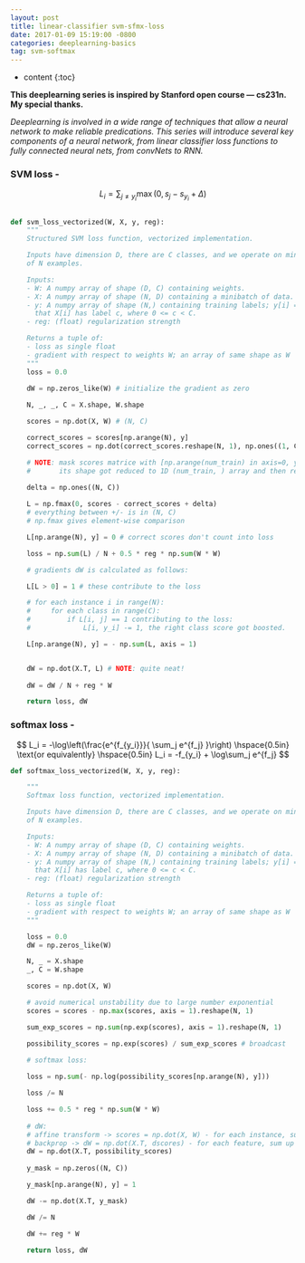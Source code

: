 ```yaml
---
layout: post
title: linear-classifier svm-sfmx-loss
date: 2017-01-09 15:19:00 -0800
categories: deeplearning-basics 
tag: svm-softmax
---
```


* content
{:toc}



__This deeplearning series is inspired by Stanford open course — cs231n. My special thanks.__


_Deeplearning is involved in a wide range of techniques that allow a neural network to make reliable predications. This series will introduce several key components of a neural network, from linear classifier loss functions to fully connected neural nets, from convNets to RNN._


### SVM loss - 

$$ L_i = \sum_{j\neq y_i} \max(0, s_j - s_{y_i} + \Delta) $$

``` python

def svm_loss_vectorized(W, X, y, reg):
    """
    Structured SVM loss function, vectorized implementation.

    Inputs have dimension D, there are C classes, and we operate on minibatches
    of N examples.

    Inputs:
    - W: A numpy array of shape (D, C) containing weights.
    - X: A numpy array of shape (N, D) containing a minibatch of data.
    - y: A numpy array of shape (N,) containing training labels; y[i] = c means
      that X[i] has label c, where 0 <= c < C.
    - reg: (float) regularization strength

    Returns a tuple of:
    - loss as single float
    - gradient with respect to weights W; an array of same shape as W
    """
    loss = 0.0
  
    dW = np.zeros_like(W) # initialize the gradient as zero

    N, _, _, C = X.shape, W.shape

    scores = np.dot(X, W) # (N, C)

    correct_scores = scores[np.arange(N), y]
    correct_scores = np.dot(correct_scores.reshape(N, 1), np.ones((1, C))) # (N, C)

    # NOTE: mask scores matrice with [np.arange(num_train) in axis=0, y in axis = 1]
    #       its shape got reduced to 1D (num_train, ) array and then reshape to 2D (num_train, 1) array

    delta = np.ones((N, C))
 
    L = np.fmax(0, scores - correct_scores + delta)
    # everything between +/- is in (N, C)
    # np.fmax gives element-wise comparison

    L[np.arange(N), y] = 0 # correct scores don't count into loss

    loss = np.sum(L) / N + 0.5 * reg * np.sum(W * W)

    # gradients dW is calculated as follows:

    L[L > 0] = 1 # these contribute to the loss

    # for each instance i in range(N):
    #     for each class in range(C):
    #         if L[i, j] == 1 contributing to the loss:
    #             L[i, y_i] -= 1, the right class score got boosted.

    L[np.arange(N), y] = - np.sum(L, axis = 1)


    dW = np.dot(X.T, L) # NOTE: quite neat!
   
    dW = dW / N + reg * W

    return loss, dW

```

### softmax loss - 

$$ L_i = -\log\left(\frac{e^{f_{y_i}}}{ \sum_j e^{f_j} }\right) \hspace{0.5in} \text{or equivalently} \hspace{0.5in} L_i = -f_{y_i} + \log\sum_j e^{f_j} $$

```python
def softmax_loss_vectorized(W, X, y, reg):

    """
    Softmax loss function, vectorized implementation.

    Inputs have dimension D, there are C classes, and we operate on minibatches
    of N examples.

    Inputs:
    - W: A numpy array of shape (D, C) containing weights.
    - X: A numpy array of shape (N, D) containing a minibatch of data.
    - y: A numpy array of shape (N,) containing training labels; y[i] = c means
      that X[i] has label c, where 0 <= c < C.
    - reg: (float) regularization strength

    Returns a tuple of:
    - loss as single float
    - gradient with respect to weights W; an array of same shape as W
    """

    loss = 0.0
    dW = np.zeros_like(W)

    N, _ = X.shape
    _, C = W.shape

    scores = np.dot(X, W)

    # avoid numerical unstability due to large number exponential
    scores = scores - np.max(scores, axis = 1).reshape(N, 1)

    sum_exp_scores = np.sum(np.exp(scores), axis = 1).reshape(N, 1)

    possibility_scores = np.exp(scores) / sum_exp_scores # broadcast

    # softmax loss:
 
    loss = np.sum(- np.log(possibility_scores[np.arange(N), y]))

    loss /= N

    loss += 0.5 * reg * np.sum(W * W)
    
    # dW:
    # affine transform -> scores = np.dot(X, W) - for each instance, sum up weights from all features
    # backprop -> dW = np.dot(X.T, dscores) - for each feature, sum up gradients from all instances
    dW = np.dot(X.T, possibility_scores)
    
    y_mask = np.zeros((N, C))

    y_mask[np.arange(N), y] = 1

    dW -= np.dot(X.T, y_mask)

    dW /= N

    dW += reg * W

    return loss, dW

```
